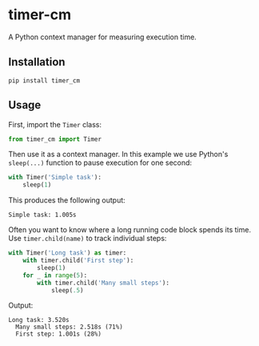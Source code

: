 # timer-cm
A Python context manager for measuring execution time.

## Installation

```
pip install timer_cm
```

## Usage
First, import the `Timer` class:

```python
from timer_cm import Timer
```

Then use it as a context manager. In this example we use Python's `sleep(...)` function to pause execution for one second:

```python
with Timer('Simple task'):
    sleep(1)
```

This produces the following output:

```
Simple task: 1.005s
```

Often you want to know where a long running code block spends its time. Use `timer.child(name)` to track individual steps:

```python
with Timer('Long task') as timer:
    with timer.child('First step'):
        sleep(1)
    for _ in range(5):
        with timer.child('Many small steps'):
            sleep(.5)
```

Output:

```
Long task: 3.520s
  Many small steps: 2.518s (71%)
  First step: 1.001s (28%)
```